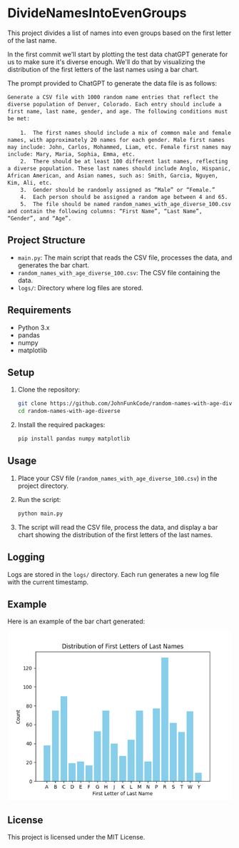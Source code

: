 # DivideNamesIntoEvenGroups

This project divides a list of names into even groups based on the first letter of the last name.

In the first commit we'll start by plotting the test data chatGPT generate for us to make sure it's diverse enough.
We'll do that by visualizing the distribution of the first letters of the last names using a bar chart.

The prompt provided to ChatGPT to generate the data file is as follows:
``````
Generate a CSV file with 1000 random name entries that reflect the diverse population of Denver, Colorado. Each entry should include a first name, last name, gender, and age. The following conditions must be met:

	1.	The first names should include a mix of common male and female names, with approximately 20 names for each gender. Male first names may include: John, Carlos, Mohammed, Liam, etc. Female first names may include: Mary, Maria, Sophia, Emma, etc.
	2.	There should be at least 100 different last names, reflecting a diverse population. These last names should include Anglo, Hispanic, African American, and Asian names, such as: Smith, Garcia, Nguyen, Kim, Ali, etc.
	3.	Gender should be randomly assigned as “Male” or “Female.”
	4.	Each person should be assigned a random age between 4 and 65.
	5.	The file should be named random_names_with_age_diverse_100.csv and contain the following columns: “First Name”, “Last Name”, “Gender”, and “Age”.
``````

## Project Structure

- `main.py`: The main script that reads the CSV file, processes the data, and generates the bar chart.
- `random_names_with_age_diverse_100.csv`: The CSV file containing the data.
- `logs/`: Directory where log files are stored.

## Requirements

- Python 3.x
- pandas
- numpy
- matplotlib

## Setup

1. Clone the repository:
    ```sh
    git clone https://github.com/JohnFunkCode/random-names-with-age-diverse.git
    cd random-names-with-age-diverse
    ```

2. Install the required packages:
    ```sh
    pip install pandas numpy matplotlib
    ```

## Usage

1. Place your CSV file (`random_names_with_age_diverse_100.csv`) in the project directory.

2. Run the script:
    ```sh
    python main.py
    ```

3. The script will read the CSV file, process the data, and display a bar chart showing the distribution of the first letters of the last names.

## Logging

Logs are stored in the `logs/` directory. Each run generates a new log file with the current timestamp.

## Example

Here is an example of the bar chart generated:

![Bar Chart Example](example_chart.png)

## License

This project is licensed under the MIT License.
